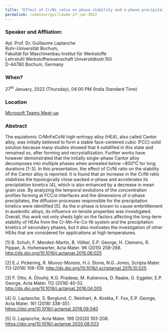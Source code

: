 ```yaml
---
title: "Effect of Cr/Ni ratio on phase stability and σ-phase precipitation kinetics in CrMnFeCoNi high-entropy alloys (27/01/22)"
permalink: /seminar/guillaume-27-jan-2022
---
```


### Speaker and Affliation:
Apl. Prof. Dr. Guillaume Laplanche<br>
Ruhr-Universität Bochum,<br>
Fakultät für Maschinenbau Institut für Werkstoffe<br>
Lehrstuhl Werkstoffwissenschaft Universitätsstr.150<br>
D-44780 Bochum, Germany<br>

### When?
27<sup>th</sup> January, 2022 (Thursday), 04:00 PM (India Standard Time)

### Location
<a href="https://tinyurl.com/2p9axvnr" target="_blank">Microsoft Teams Meet-up</a>

### Abstract
The equiatomic CrMnFeCoNi high-entropy alloy (HEA), also called Cantor alloy, was initially believed to form a stable face-centered cubic (FCC) solid solution because many studies showed that it solidified in this state and remained so, after forming and recrystallization. Further works have however demonstrated that the initially single-phase Cantor alloy decomposes into multiple phases when annealed below ~800°C for long durations [1-3]. In this presentation, the effect of Cr/Ni ratio on the stability of the Cantor alloy is reported. It is found that an increase in the Cr/Ni ratio stabilizes the topologically close-packed σ-phase and accelerates its precipitation kinetics [4], which is also enhanced by a decrease in mean grain size. By analyzing the temporal evolutions of the concentration profiles forming at FCC/σ interfaces and the dimensions of σ-phase precipitates, the diffusion processes responsible for the precipitation kinetics were identified [5]. As the σ-phase is known to cause embrittlement in austenitic alloys, its influence on tensile properties was investigated. Overall, this work not only sheds light on the factors affecting the long-term stability of HEAs from the Cr-Mn-Fe-Co-Ni system and the precipitation kinetics of secondary phases, but it also motivates the investigation of other HEAs that are considered for applications at high temperatures.
 
[1] B. Schuh, F. Mendez-Martin, B. Völker, E.P. George, H. Clemens, R. Pippan, A. Hohenwarter, Acta Mater. 96 (2015) 258-268. http://dx.doi.org/10.1016/j.actamat.2015.06.025 
 
[2] E.J. Pickering, R. Munoz-Moreno, H.J. Stone, N.G. Jones, Scripta Mater. 113 (2016) 106-109. http://dx.doi.org/10.1016/j.scriptamat.2015.10.025 
 
[3] F. Otto, A. Dlouhý, K.G. Pradeep, M. Kubenova, D. Raabe, G. Eggeler, E.P. George, Acta Mater. 112 (2016) 40-52. http://dx.doi.org/10.1016/j.actamat.2016.04.005 
 
[4] G. Laplanche, S. Berglund, C. Reinhart, A. Kostka, F. Fox, E.P. George, Acta Mater. 161 (2018) 338-351. https://doi.org/10.1016/j.actamat.2018.09.040 
 
[5] G. Laplanche, Acta Mater. 199 (2020) 193-208. https://doi.org/10.1016/j.actamat.2020.08.023 